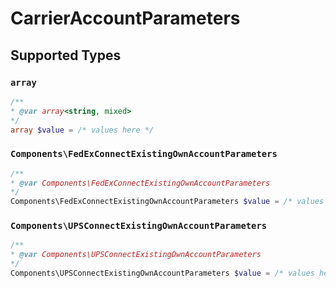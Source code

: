 # CarrierAccountParameters


## Supported Types

### `array`

```php
/**
* @var array<string, mixed>
*/
array $value = /* values here */
```

### `Components\FedExConnectExistingOwnAccountParameters`

```php
/**
* @var Components\FedExConnectExistingOwnAccountParameters
*/
Components\FedExConnectExistingOwnAccountParameters $value = /* values here */
```

### `Components\UPSConnectExistingOwnAccountParameters`

```php
/**
* @var Components\UPSConnectExistingOwnAccountParameters
*/
Components\UPSConnectExistingOwnAccountParameters $value = /* values here */
```

